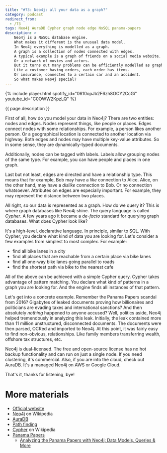 ```yaml
---
title: "#73: Neo4j: all your data as a graph?"
category: podcast
redirect_from:
  - /73
tags: Neo4j AuraDB Cypher graph node edge NoSQL panama-papers
description: >
    Neo4j is a NoSQL database engine.
    What makes it different is the unusual data model.
    In Neo4j everything is modelled as a graph.
    A graph is a collection of nodes connected with edges.
    A typical example is a graph of friends on a social media website.
    Or a network of movies and actors.
    But it turns out many problems can be efficiently modelled as graphs.
    Like a customer having orders, each order has items.
    Or insurance, connected to a certain car and an accident.
    So what makes Neo4j special?
---
```


{% include player.html spotify_id="0610opJb2F6zh8OCY2CcGi" youtube_id="C0OWW2KpzLQ" %}

{{ page.description }}

First of all, how do you model your data in Neo4j?
There are two entities: nodes and edges.
Nodes represent things, like people or places.
Edges connect nodes with some relationships.
For example, a person likes another person.
Or a geographical location is connected to another location via highway.
Both edges and nodes may have multiple key-value attributes.
So in some sense, they are dynamically-typed documents.

Additionally, nodes can be tagged with labels.
Labels allow grouping nodes of the same type.
For example, you can have people and places in one graph.

Last but not least, edges are directed and have a relationship type.
This means that for example, Bob may have a _like_ connection to Alice.
Alice, on the other hand, may have a _dislike_ connection to Bob.
Or no connection whatsoever.
Attributes on edges are especially important.
For example, they may represent the distance between two places.

All right, so our data is represented as a graph.
How do we query it?
This is where graph databases like Neo4j shine.
The query language is called _Cypher_.
A few years ago it became a _de-facto_ standard for querying graph databases.
What does Cypher look like?

It's a high-level, declarative language.
In principle, similar to SQL.
With Cypher, you declare what kind of data you are looking for.
Let's consider a few examples from simplest to most complex.
For example:

* find all bike lanes in a city
* find all places that are reachable from a certain place via bike lanes
* find all one-way bike lanes going parallel to roads
* find the shortest path via bike to the nearest cafe

All of the above can be achieved with a simple Cypher query.
Cypher takes advantage of pattern matching.
You declare what kind of patterns in a graph you are looking for.
And the engine finds all instances of that pattern.

Let's get into a concrete example.
Remember the Panama Papers scandal from 2016?
Gigabytes of leaked documents proving how billionaires and politicians are evading taxes and international sanctions?
And then absolutely *nothing* happened to anyone accused?
Well, politics aside, Neo4j helped tremendously in analyzing this leak.
Initially, the leak contained more than 11 million unstructured, disconnected documents.
The documents were then parsed, OCRed and imported to Neo4j.
At this point, it was fairly easy to find non-obvious, relationships.
Like family members transferring wealth, offshore tax structures, etc.

Neo4j is dual-licensed.
The free and open-source license has no hot backup functionality and can run on just a single node.
If you need clustering, it's commercial.
Also, if you are into the cloud, check out AuraDB.
It's a managed Neo4j on AWS or Google Cloud.

That's it, thanks for listening, bye!

# More materials

* [Official website](https://neo4j.com/)
* [Neo4j](https://en.wikipedia.org/wiki/Neo4j) on Wikipedia
* [AuraDB](https://neo4j.com/cloud/platform/aura-graph-database/)
* [Path finding](https://neo4j.com/docs/graph-data-science/current/algorithms/pathfinding/)
* [Cypher](https://en.wikipedia.org/wiki/Cypher_(query_language)) on Wikipedia
* [Panama Papers](https://pl.wikipedia.org/wiki/Panama_Papers)
    * [Analyzing the Panama Papers with Neo4j: Data Models, Queries & More](https://neo4j.com/blog/analyzing-panama-papers-neo4j/)
